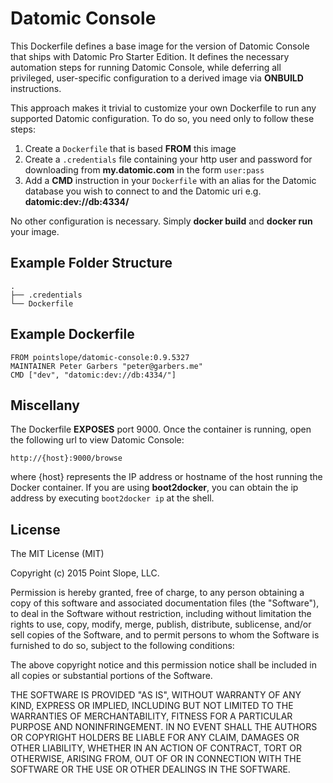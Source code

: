 # Datomic Console

This Dockerfile defines a base image for the version of Datomic Console that ships with Datomic Pro Starter Edition. It defines the necessary automation steps for running Datomic Console, while deferring all privileged, user-specific configuration to a derived image via **ONBUILD** instructions.

This approach makes it trivial to customize your own Dockerfile to run any supported Datomic configuration. To do so, you need only to follow these steps:

1. Create a `Dockerfile` that is based **FROM** this image
2. Create a `.credentials` file containing your http user and password for downloading from **my.datomic.com** in the form `user:pass`
3. Add a **CMD** instruction in your `Dockerfile` with an alias for the Datomic database you wish to connect to and the Datomic uri e.g. **datomic:dev://db:4334/**

No other configuration is necessary. Simply **docker build** and **docker run** your image.

## Example Folder Structure

    .
    ├── .credentials
    └── Dockerfile

## Example Dockerfile

    FROM pointslope/datomic-console:0.9.5327
    MAINTAINER Peter Garbers "peter@garbers.me"
    CMD ["dev", "datomic:dev://db:4334/"]

## Miscellany

The Dockerfile **EXPOSES** port 9000. Once the container is running, open the following url to view Datomic Console:

    http://{host}:9000/browse

where {host} represents the IP address or hostname of the host running the Docker container. If you are using **boot2docker**, you can obtain the ip address by executing `boot2docker ip` at the shell.

## License

The MIT License (MIT)

Copyright (c) 2015 Point Slope, LLC.

Permission is hereby granted, free of charge, to any person obtaining a copy
of this software and associated documentation files (the "Software"), to deal
in the Software without restriction, including without limitation the rights
to use, copy, modify, merge, publish, distribute, sublicense, and/or sell
copies of the Software, and to permit persons to whom the Software is
furnished to do so, subject to the following conditions:

The above copyright notice and this permission notice shall be included in
all copies or substantial portions of the Software.

THE SOFTWARE IS PROVIDED "AS IS", WITHOUT WARRANTY OF ANY KIND, EXPRESS OR
IMPLIED, INCLUDING BUT NOT LIMITED TO THE WARRANTIES OF MERCHANTABILITY,
FITNESS FOR A PARTICULAR PURPOSE AND NONINFRINGEMENT. IN NO EVENT SHALL THE
AUTHORS OR COPYRIGHT HOLDERS BE LIABLE FOR ANY CLAIM, DAMAGES OR OTHER
LIABILITY, WHETHER IN AN ACTION OF CONTRACT, TORT OR OTHERWISE, ARISING FROM,
OUT OF OR IN CONNECTION WITH THE SOFTWARE OR THE USE OR OTHER DEALINGS IN
THE SOFTWARE.
